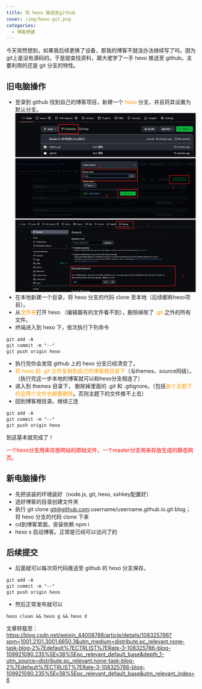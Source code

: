```yaml
---
title: 将 hexo 推送至github
cover: /img/hexo-git.png
categories:
  - 博客搭建
---
```


今天突然想到，如果我后续更换了设备，那我的博客不就没办法继续写了吗，因为git上是没有源码的。于是就查找资料，跟大佬学了一手 hexo 推送至 github。主要利用的还是 git 分支的特性。

## 旧电脑操作

- 登录到 github 找到自己的博客项目，新建一个 <font color=#FF9900>hexo</font> 分支，并且将其设置为默认分支。
![新建hexo分支01](../img/git01.png)
![新建hexo分支02](../img/git02.png)
![设置为默认分支](../img/git.png)
- 在本地新建一个目录，将 hexo 分支的代码 clone 至本地（后续都称hexo项目）。
- 从<font color=#FF9900>文件夹</font>打开 hexo （编辑器有的文件看不到），删除掉除了 <font color=#FF9900>.git</font> 之外的所有文件。
- 终端进入到 hexo 下，依次执行下列命令
```shell
git add -A
git commit -m "--"
git push origin hexo
```
- 执行完你会发现 github 上的 hexo 分支已经清空了。
- <font color=#FF9900>将 hexo 的 .git 文件复制到自己的博客根目录下</font>（与themes、source同级）。（执行完这一步本地的博客就可以和hexo分支相连了）
- 进入到 themes 目录下， 删除掉里面的 .git 和 .gitignore。（包括<font color=#FF9900>各个主题下的这两个文件也都要删除</font>。否则主题下的文件推不上去）
- 回到博客根目录。继续三连
```shell
git add -A
git commit -m "--"
git push origin hexo
```
到这基本就完成了！

<font color=red>一个hexo分支用来存放网站的原始文件，一个master分支用来存放生成的静态网页。</font>

## 新电脑操作
- 先把该装的环境装好（node.js, git, hexo, sshkey配置好）
- 选好博客的目录创建文件夹
- 执行 git clone git@github.com:username/username.github.io.git blog； 将 hexo 分支的代码 clone 下来
- cd到博客里面，安装依赖 npm i
- hexo s 启动博客。正常是已经可以访问了的

## 后续提交
- 后面就可以每次将代码推送至 github 的 hexo 分支保存。
```shell
git add -A
git commit -m "--"
git push origin hexo
```
- 然后正常发布就可以
```shell
hexo clean && hexo g && hexo d
```

文章转载至：https://blog.csdn.net/weixin_44008788/article/details/108325786?spm=1001.2101.3001.6650.3&utm_medium=distribute.pc_relevant.none-task-blog-2%7Edefault%7ECTRLIST%7ERate-3-108325786-blog-109921090.235%5Ev38%5Epc_relevant_default_base&depth_1-utm_source=distribute.pc_relevant.none-task-blog-2%7Edefault%7ECTRLIST%7ERate-3-108325786-blog-109921090.235%5Ev38%5Epc_relevant_default_base&utm_relevant_index=6